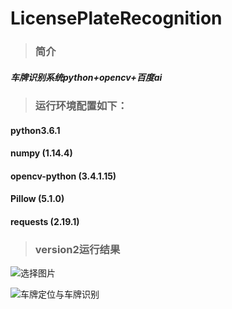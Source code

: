 # LicensePlateRecognition
> ### 简介
##### 车牌识别系统python+opencv+百度ai

> ### 运行环境配置如下：
#### python3.6.1
#### numpy (1.14.4)
#### opencv-python (3.4.1.15)
#### Pillow (5.1.0)
#### requests (2.19.1)

> ### version2运行结果
![选择图片](https://github.com/chsobin/LicensePlateRecognition/blob/master/README/imgs/1.png)

![车牌定位与车牌识别](https://github.com/chsobin/LicensePlateRecognition/blob/master/README/imgs/2.png)

